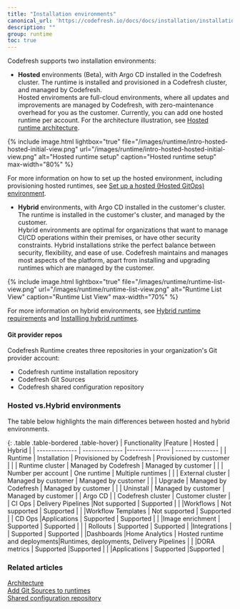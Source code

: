 ```yaml
---
title: "Installation environments"
canonical_url: 'https://codefresh.io/docs/docs/installation/installation-options/'
description: ""
group: runtime
toc: true
---
```


Codefresh supports two installation environments:


* **Hosted** environments (Beta), with Argo CD installed in the Codefresh cluster.
  The runtime is installed and provisioned in a Codefresh cluster, and managed by Codefresh.  
  Hosted enviroments are full-cloud environments, where all updates and improvements are managed by Codefresh, with zero-maintenance overhead for you as the customer. Currently, you can add one hosted runtime per account.
  For the architecture illustration, see [Hosted runtime architecture]({{site.baseurl}}/docs/getting-started/architecture/#hosted-runtime-architecture).

  
{% include
 image.html
 lightbox="true"
 file="/images/runtime/intro-hosted-hosted-initial-view.png"
 url="/images/runtime/intro-hosted-hosted-initial-view.png"
 alt="Hosted runtime setup"
 caption="Hosted runtime setup"
    max-width="80%"
%} 

  For more information on how to set up the hosted environment, including provisioning hosted runtimes, see [Set up a hosted (Hosted GitOps) environment]({{site.baseurl}}/docs/runtime/hosted-runtime/).  

* **Hybrid** environments, with Argo CD installed in the customer's cluster.    
  The runtime is installed in the customer's cluster, and managed by the customer.  
  Hybrid environments are optimal for organizations that want to manage CI/CD operations within their premises, or have other security constraints. Hybrid installations strike the perfect balance between security, flexibility, and ease of use. Codefresh maintains and manages most aspects of the platform, apart from installing and upgrading runtimes which are managed by the customer.  

 
{% include
   image.html
   lightbox="true"
   file="/images/runtime/runtime-list-view.png"
 url="/images/runtime/runtime-list-view.png"
  alt="Runtime List View"
  caption="Runtime List View"
  max-width="70%"
%}

  For more information on hybrid environments, see [Hybrid runtime requirements]({{site.baseurl}}/docs/runtime/requirements/) and [Installling hybrid runtimes]({{site.baseurl}}/docs/runtime/installation/).  



#### Git provider repos
Codefresh Runtime creates three repositories in your organization's Git provider account:

* Codefresh runtime installation repository
* Codefresh Git Sources
* Codefresh shared configuration repository

<!---**Codefresh Runtime functionality**
The runtime:
* Ensures that the installation repository and the Git Sources are always in sync, and applies Git changes back to the cluster
* Receives events and information from the user's organization systems to execute workflows
   By default, the ingress controller directs all requests and events to the Codefresh Application Proxy. When internal and an external ingress hosts are configured, the ingress comtroller directs webhook events to the relevant Event Source and then to Argo Events (not via the Codefresh Application Proxy).-->

### Hosted vs.Hybrid environments

The table below highlights the main differences between hosted and hybrid environments.

{: .table .table-bordered .table-hover}
| Functionality           |Feature             |  Hosted                    | Hybrid |
| --------------          | --------------     |---------------             | --------------- |
| Runtime                 | Installation       | Provisioned by Codefresh   | Provisioned by customer       |
|                         | Runtime cluster    | Managed by Codefresh       | Managed by customer       |
|                         | Number per account | One runtime                | Multiple runtimes            |
|                         | External cluster   | Managed by customer        | Managed by customer         |
|                         | Upgrade            | Managed by Codefresh       | Managed by customer |
|                         | Uninstall          | Managed by customer        | Managed by customer |
| Argo CD                 |                    | Codefresh cluster          | Customer cluster  |
| CI Ops                  | Delivery Pipelines |Not supported               | Supported  |
|                         |Workflows           | Not supported              | Supported  |
|                         |Workflow Templates  | Not supported              | Supported  |
| CD  Ops                 |Applications        | Supported                  | Supported |
|                         |Image enrichment    | Supported                  | Supported  |
|                         | Rollouts           | Supported                  |  Supported  |
|Integrations             |                    | Supported                  | Supported  |
|Dashboards               |Home Analytics      | Hosted runtime and deployments|Runtimes, deployments, Delivery Pipelines |
|                         |DORA metrics        | Supported                 |Supported        |
|                         |Applications        | Supported                 |Supported        |

### Related articles
[Architecture]({{site.baseurl}}/docs/getting-started/architecture/)  
[Add Git Sources to runtimes]({{site.baseurl}}/docs/runtime/git-sources/)   
[Shared configuration repository]({{site.baseurl}}/docs/reference/shared-configuration)  

